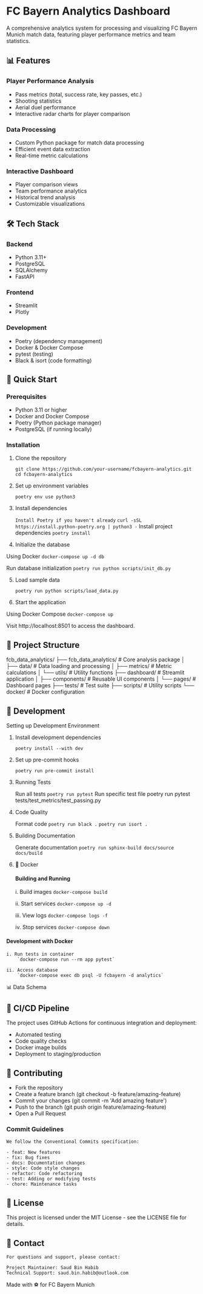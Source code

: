 # FC Bayern Analytics Dashboard

A comprehensive analytics system for processing and visualizing FC Bayern Munich match data, featuring player performance metrics and team statistics.

## 📊 Features

### Player Performance Analysis

- Pass metrics (total, success rate, key passes, etc.)
- Shooting statistics
- Aerial duel performance
- Interactive radar charts for player comparison

### Data Processing

- Custom Python package for match data processing
- Efficient event data extraction
- Real-time metric calculations

### Interactive Dashboard

- Player comparison views
- Team performance analytics
- Historical trend analysis
- Customizable visualizations

## 🛠 Tech Stack

### Backend

- Python 3.11+
- PostgreSQL
- SQLAlchemy
- FastAPI

### Frontend

- Streamlit
- Plotly

### Development

- Poetry (dependency management)
- Docker & Docker Compose
- pytest (testing)
- Black & isort (code formatting)

## 🚀 Quick Start

### Prerequisites

- Python 3.11 or higher
- Docker and Docker Compose
- Poetry (Python package manager)
- PostgreSQL (if running locally)

### Installation

1. Clone the repository

   `git clone https://github.com/your-username/fcbayern-analytics.git`
   `cd fcbayern-analytics`

2. Set up environment variables

   `poetry env use python3`

3. Install dependencies

   `Install Poetry if you haven't already`
   `curl -sSL https://install.python-poetry.org | python3 -`
   Install project dependencies
   `poetry install`

4. Initialize the database

Using Docker
`docker-compose up -d db`

Run database initialization
`poetry run python scripts/init_db.py`

5. Load sample data

   `poetry run python scripts/load_data.py`

6. Start the application

Using Docker Compose
`docker-compose up`

Visit http://localhost:8501 to access the dashboard.

## 📁 Project Structure

fcb_data_analytics/
├── fcb_data_analytics/ # Core analysis package
│ ├── data/ # Data loading and processing
│ ├── metrics/ # Metric calculations
│ └── utils/ # Utility functions
├── dashboard/ # Streamlit application
│ ├── components/ # Reusable UI components
│ └── pages/ # Dashboard pages
├── tests/ # Test suite
├── scripts/ # Utility scripts
└── docker/ # Docker configuration

## 🧪 Development

Setting up Development Environment

1. Install development dependencies

   `poetry install --with dev`

2. Set up pre-commit hooks

   `poetry run pre-commit install`

3. Running Tests

   Run all tests
   `poetry run pytest`
   Run specific test file
   poetry run pytest tests/test_metrics/test_passing.py

4. Code Quality

   Format code
   `poetry run black .`
   `poetry run isort .`

5. Building Documentation

   Generate documentation
   `poetry run sphinx-build docs/source docs/build`

6. 🐳 Docker

   #### Building and Running

   i. Build images
   `docker-compose build`

   ii. Start services
   `docker-compose up -d`

   iii. View logs
   `docker-compose logs -f`

   iv. Stop services
   `docker-compose down`

#### Development with Docker

    i. Run tests in container
        `docker-compose run --rm app pytest`

    ii. Access database
        `docker-compose exec db psql -U fcbayern -d analytics`

📊 Data Schema

## 🔄 CI/CD Pipeline

The project uses GitHub Actions for continuous integration and deployment:

- Automated testing
- Code quality checks
- Docker image builds
- Deployment to staging/production

## 📝 Contributing

- Fork the repository
- Create a feature branch (git checkout -b feature/amazing-feature)
- Commit your changes (git commit -m 'Add amazing feature')
- Push to the branch (git push origin feature/amazing-feature)
- Open a Pull Request

### Commit Guidelines

    We follow the Conventional Commits specification:

    - feat: New features
    - fix: Bug fixes
    - docs: Documentation changes
    - style: Code style changes
    - refactor: Code refactoring
    - test: Adding or modifying tests
    - chore: Maintenance tasks

## 📄 License

This project is licensed under the MIT License - see the LICENSE file for details.

## 📧 Contact

    For questions and support, please contact:

    Project Maintainer: Saud Bin Habib
    Technical Support: saud.bin.habib@outlook.com

Made with ⚽️ for FC Bayern Munich
